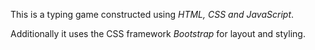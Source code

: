 This is a typing game constructed using _HTML, CSS and JavaScript_.

Additionally it uses the CSS framework _Bootstrap_ for layout and styling.
